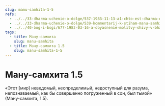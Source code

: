 ```yaml
---
slug: manu-samhita-1-5
refs:
  - ../../33-dharma-uchenie-o-dolge/537-1983-11-13-a1-chto-est-dharma-obyasnenie-stiha-2-1-manu-samhity.md
  - ../../33-dharma-uchenie-o-dolge/539-kommentarij-k-stiham-manu-samhity-1-1-5-i-2-1.md
  - ../../40-bog-i-bogi/677-1982-03-16-a-obyasnenie-molitvy-shivy-v-bhagavatam-4-24-29.md
tags:
  - title: Ману-самхита
    slug: manu-samhita
  - title: Ману-самхита 1.5
    slug: manu-samhita-1-5
---
```


# Ману-самхита 1.5

«Этот [мир] неведомый, неопределимый, недоступный для разума, непознаваемый, как бы совершенно погруженный в сон, был тьмой» (Ману-самхита, 1.5).

